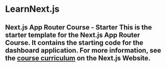 # LearnNext.js
## Next.js App Router Course - Starter  This is the starter template for the Next.js App Router Course. It contains the starting code for the dashboard application.  For more information, see the [course curriculum](https://nextjs.org/learn) on the Next.js Website.
